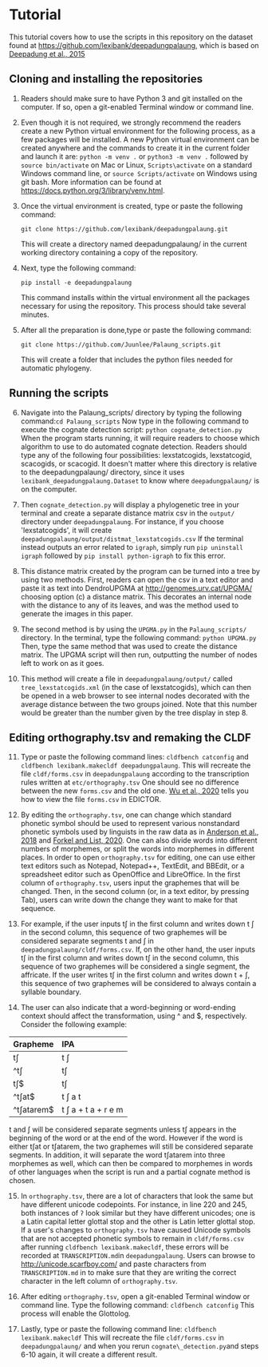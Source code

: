 # Tutorial
 
This tutorial covers how to use the scripts in this repository on the dataset found at <https://github.com/lexibank/deepadungpalaung>, which is based on [Deepadung et al., 2015](http://www.sealang.net/mks/mks44sujaritlak.pdf) 

## Cloning and installing the repositories 
 1. Readers should make sure to have Python 3 and git installed on the computer.
  If so, open a git-enabled Terminal window or command line.
  
 2. Even though it is not required, we strongly recommend the readers create a new Python virtual environment for the following process, as a few packages will be installed. 
 A new Python virtual environment can be created anywhere and the commands to create it in the current folder and launch it are:
 `python -m venv .` or `python3 -m venv .` followed by `source bin/activate` on Mac or Linux,
 `Scripts\activate` on a standard Windows command line, or `source Scripts/activate` on Windows using git bash.
 More information can be found at <https://docs.python.org/3/library/venv.html>.
 
 3. Once the virtual environment is created, type or paste the following command: 
 
 		git clone https://github.com/lexibank/deepadungpalaung.git
 
    This will create a directory named deepadungpalaung/ in the current working directory containing a copy of the repository.
 
 4. Next, type the following command: 
 
 		pip install -e deepadungpalaung
 
    This command installs within the virtual environment all the packages necessary for using the repository. This process should take several minutes. 
 
 5. After all the preparation is done,type or paste the following command:
 
 		git clone https://github.com/Juunlee/Palaung_scripts.git
 
    This will create a folder that includes the python files needed for automatic phylogeny.

 ## Running the scripts 

 6. Navigate into the Palaung\_scripts/ directory by typing the following command:`cd Palaung_scripts`
 Now type in the following command to execute the cognate detection script: `python cognate_detection.py`
 When the program starts running, it will require readers to choose which algorithm to use to do automated cognate detection. 
 Readers should type any of the following four possibilities: lexstatcogids, lexstatcogid, scacogids, or scacogid.
 It doesn't matter where this directory is relative to the deepadungpalaung/ directory, since it uses `lexibank_deepadungpalaung.Dataset` to know where `deepadungpalaung/` is on the computer.
 
 7. Then `cognate_detection.py` will display a phylogenetic tree in your terminal and create a separate distance matrix csv in the  `output/` directory under `deepadungpalaung`. 
 For instance, if you choose 'lexstatcogids', it will create `deepadungpalaung/output/distmat_lexstatcogids.csv`
 If the terminal instead outputs an error related to `igraph`, simply run `pip uninstall igraph` followed by `pip install python-igraph` to fix this error.
 
 8. This distance matrix created by the program can be turned into a tree by using two methods. 
 First, readers can open the csv in a text editor and paste it as text into DendroUPGMA at <http://genomes.urv.cat/UPGMA/> choosing option (c) a distance matrix. 
 This decorates an internal node with the distance to any of its leaves, and was the method used to generate the images in this paper.
 
 9. The second method is by using the `UPGMA.py` in the `Palaung_scripts/` directory.
 In the terminal, type the following command: `python UPGMA.py` Then, type the same method that was used to create the distance matrix.
 The UPGMA script will then run, outputting the number of nodes left to work on as it goes.
  
 10. This method will create a file in `deepadungpalaung/output/` called `tree_lexstatcogids.xml` (in the case of lexstatcogids), which
 can then be opened in a web browser to see internal nodes decorated with the average distance between the two groups joined. 
 Note that this number would be greater than the number given by the tree display in step 8.
 
 ## Editing orthography.tsv and remaking the CLDF

 11. Type or paste the following command lines: `cldfbench catconfig` and `cldfbench lexibank.makecldf deepadungpalaung`.
 This will recreate the file `cldf/forms.csv` in `deepadungpalaung` according to the transcription rules written at `etc/orthography.tsv` 
 One should see no difference between the new `forms.csv` and the old one.
 [Wu et al., 2020](https://hcommons.org/deposits/objects/hc:29378/datastreams/CONTENT/content) tells you how to view the file `forms.csv` in EDICTOR.

 12. By editing the `orthography.tsv`, one can change which standard phonetic symbol should be used to represent various nonstandard phonetic symbols used by linguists in the raw data as in [Anderson et al., 2018](http://lingulist.de/documents/papers/anderson-et-al-2018-cross-linguistic-transcription-systems.pdf) and [Forkel and List, 2020](https://www.aclweb.org/anthology/2020.lrec-1.864.pdf). 
 One can also divide words into different numbers of morphemes, or split the words into morphemes in different places.
 In order to open `orthography.tsv` for editing, one can use either text editors such as Notepad, Notepad++, TextEdit, and BBEdit, or a spreadsheet editor such as OpenOffice and LibreOffice.
 In the first column of `orthography.tsv`, users input the graphemes that will be changed. Then, in the second column (or, in a text editor, by pressing Tab), users can write down the change they want to make for that sequence.
 
 13. For example, if the user inputs tʃ in the first column and writes down t ʃ in the second column, this sequence of two graphemes will be considered separate segments t and ʃ in `deepadungpalaung/cldf/forms.csv`.
 If, on the other hand, the user inputs tʃ in the first column and writes down tʃ in the second column, this sequence of two graphemes will be considered a single segment, the affricate.
 If the user writes tʃ in the first column and writes down t + ʃ, this sequence of two graphemes will be considered to always contain a syllable boundary.
 
 14.  The user can also indicate that a word-beginning or word-ending context should affect the transformation, using ^ and $, respectively. Consider the following example:
 
Grapheme | IPA
:--- | :---
tʃ | t ʃ
^tʃ | tʃ
tʃ$ | tʃ
^tʃat$ | t ʃ a t 
^tʃatarem$ | t ʃ a + t a + r e m 
 
   t and ʃ will be considered separate segments unless tʃ appears in the beginning of the word or at the end of the word. However if the word is either tʃat or tʃatarem, the two graphemes will still be considered separate segments. 
   In addition, it will separate the word tʃatarem into three morphemes as well, which can then be compared to morphemes in words of other languages when the script is run and a partial cognate method is chosen.
 
 15. In `orthography.tsv`, there are a lot of characters that look the same but have different unicode codepoints. For instance, in line 220 and 245, both instances of `ʔ` look similar but they have different unicodes; one is a Latin capital letter glottal stop and the other is Latin letter glottal stop. 
 If a user's changes to `orthography.tsv` have caused Unicode symbols that are not accepted phonetic symbols to remain in `cldf/forms.csv` after running `cldfbench lexibank.makecldf`, these errors will be recorded at `TRANSCRIPTION.md`in `deepadungpalaung`. Users can browse to <http://unicode.scarfboy.com/><Unicode lookup> and paste characters from `TRANSCRIPTION.md` in to make sure that they are writing the correct character in the left column of `orthography.tsv`.
 
 16. After editing `orthography.tsv`, open a git-enabled Terminal window or command line.
 Type the following command: `cldfbench catconfig`
 This process will enable the Glottolog.
 
 17. Lastly, type or paste the following command line: `cldfbench lexibank.makecldf`
 This will recreate the file `cldf/forms.csv` in `deepadungpalaung/` and when you rerun `cognate\_detection.py`and steps 6-10 again, it will create a different result.

 
